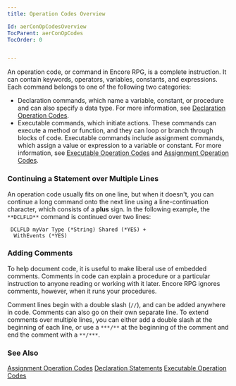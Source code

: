 ```yaml
---
title: Operation Codes Overview

Id: aerConOpCodesOverview
TocParent: aerConOpCodes
TocOrder: 0


---
```


An operation code, or command in Encore RPG, is a complete instruction. It can contain keywords, operators, variables, constants, and expressions. Each command belongs to one of the following two categories: 

- Declaration commands, which name a variable, constant, or
                procedure and can also specify a data type. For more information, see [Declaration Operation Codes](aerConDeclarationOpCodes.html).
- Executable commands, which initiate actions. These commands can execute a
                method or function, and they can loop or branch through blocks of code.
                Executable commands include assignment commands, which assign a value or
                expression to a variable or constant. For more information, see [Executable Operation Codes](aerConExecutableOpCodes.html) and [Assignment Operation Codes](aerConAssignmentOpCodes.html).

### Continuing a Statement over Multiple Lines
An operation code usually fits on one line, but when it doesn't, you can continue a long command onto the next line using a line-continuation character, which consists of a **plus** sign. In the following example, the ``` **DCLFLD** ``` command is continued over two lines: 

```
 DCLFLD myVar Type (*String) Shared (*YES) +
  WithEvents (*YES)
```

### Adding Comments
To help document code, it is useful to make liberal use of embedded comments. Comments in code can explain a procedure or a particular instruction to anyone reading or working with it later. Encore RPG ignores comments, however, when it runs your procedures. 

Comment lines begin with a double slash (```//```), and can be added anywhere in code. Comments can also go on their own separate line. To extend comments over multiple lines, you can either add a double slash at the beginning of each line, or use a ``` ***/** ``` at the beginning of the comment and end the comment with a ``` **/*** ```. 

### See Also
[Assignment Operation Codes](aerConAssignmentOpCodes.html)
[Declaration Statements](aerConDeclarationOpCodes.html)
[Executable Operation Codes](aerConExecutableOpCodes.html) 
